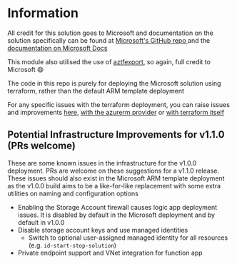 # Information

All credit for this solution goes to Microsoft and documentation on the solution specifically can be found at [Microsoft's GitHub repo ](https://github.com/microsoft/startstopv2-deployments)and the [documentation on Microsoft Docs](https://learn.microsoft.com/en-us/azure/azure-functions/start-stop-vms/overview)

This module also utilised the use of [aztfexport](https://github.com/Azure/aztfexport), so again, full credit to Microsoft :smile:

The code in this repo is purely for deploying the Microsoft solution using terraform, rather than the default ARM template deployment

For any specific issues with the terraform deployment, you can raise issues and improvements [here](https://github.com/cyber-scot/terraform-azurerm-vm-start-stop-solution/issues), [with the azurerm provider](https://github.com/hashicorp/terraform-provider-azurerm) or [with terraform itself](https://github.com/hashicorp/terraform)

## Potential Infrastructure Improvements for v1.1.0 (PRs welcome)

These are some known issues in the infrastructure for the v1.0.0 deployment.  PRs are welcome on these suggestions for a v1.1.0 release.  These issues should also exist in the Microsoft ARM template deployment as the v1.0.0 build aims to be a like-for-like replacement with some extra utilities on naming and configuration options

- Enabling the Storage Account firewall causes logic app deployment issues. It is disabled by default in the Microsoft deployment and by default in v1.0.0
- Disable storage account keys and use managed identities
  - Switch to optional user-assigned managed identity for all resources (e.g. `id-start-stop-solution`)
- Private endpoint support and VNet integration for function app
